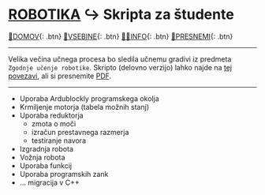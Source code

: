 # [ROBOTIKA](../index) ↪ Skripta za študente

[🏡DOMOV](../index){: .btn}
[📝VSEBINE](../Vsebine/index.md){: .btn}
[👨‍🎓INFO](../info){: .btn}
[💾PRESNEMI](../Presnemi/index){: .btn}

---

Velika večina učnega procesa bo sledila učnemu gradivi iz predmeta `Zgodnje učenje robotike`. Skripto (delovno verzijo) lahko najde na [tej povezavi](../../Robotika_Zacetna/Skripta/Beginners_Robotics), ali si presnemite [PDF](../../Robotika_Zacetna/Skripta/Beginners_Robotics.pdf).

---

- Uporaba Ardublockly programskega okolja
- Krmiljenje motorja (tabela možnih stanj)
- Uporaba reduktorja 
  + zmota o moči
  + izračun prestavnega razmerja
  + testiranje navora
- Izgradnja robota
- Vožnja robota
- Uporaba funkcij
- Uporaba programskih zank
- ... migracija v C++
